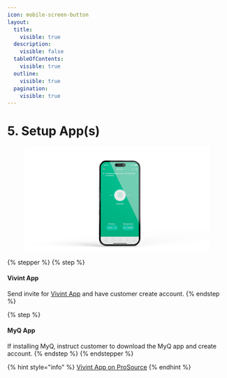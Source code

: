 ```yaml
---
icon: mobile-screen-button
layout:
  title:
    visible: true
  description:
    visible: false
  tableOfContents:
    visible: true
  outline:
    visible: true
  pagination:
    visible: true
---
```


# 5. Setup App(s)

<div align="left"><figure><img src="../.gitbook/assets/web_use-Phone-Swappable.jpg" alt=""><figcaption></figcaption></figure></div>

{% stepper %}
{% step %}
#### Vivint App

Send invite for [Vivint App](https://prosource.vivint.com/vivint-app/) and have customer create account.
{% endstep %}

{% step %}
#### MyQ App

If installing MyQ, instruct customer to download the MyQ app and create account.
{% endstep %}
{% endstepper %}

{% hint style="info" %}
[Vivint App on ProSource](https://prosource.vivint.com/vivint-app/)
{% endhint %}

